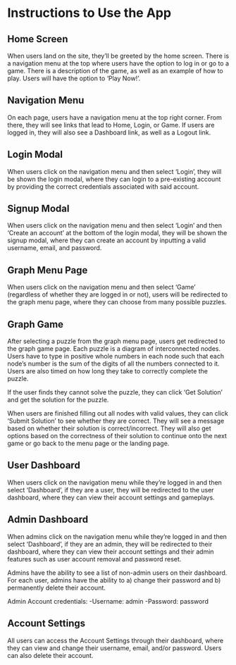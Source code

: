 # Instructions to Use the App

## Home Screen
When users land on the site, they’ll be greeted by the home screen. There is a navigation menu at the top where users have the option to log in or go to a game. There is a description of the game, as well as an example of how to play. Users will have the option to ‘Play Now!’. 

## Navigation Menu
On each page, users have a navigation menu at the top right corner. From there, they will see links that lead to Home, Login, or Game. If users are logged in, they will also see a Dashboard link, as well as a Logout link.

## Login Modal
When users click on the navigation menu and then select ‘Login’, they will be shown the login modal, where they can login to a pre-existing account by providing the correct credentials associated with said account. 

## Signup Modal
When users click on the navigation menu and then select ‘Login’ and then ‘Create an account’ at the bottom of the login modal, they will be shown the signup modal, where they can create an account by inputting a valid username, email, and password.

## Graph Menu Page
When users click on the navigation menu and then select ‘Game’ (regardless of whether they are logged in or not), users will be redirected to the graph menu page, where they can choose from many possible puzzles.

## Graph Game  
After selecting a puzzle from the graph menu page, users get redirected to the graph game page. Each puzzle is a diagram of interconnected nodes. Users have to type in positive whole numbers in each node such that each node’s number is the sum of the digits of all the numbers connected to it. Users are also timed on how long they take to correctly complete the puzzle.

If the user finds they cannot solve the puzzle, they can click ‘Get Solution’ and get the solution for the puzzle.

When users are finished filling out all nodes with valid values, they can click ‘Submit Solution’ to see whether they are correct. They will see a message based on whether their solution is correct/incorrect. They will also get options based on the correctness of their solution to continue onto the next game or go back to the menu page or the landing page.

## User Dashboard
When users click on the navigation menu while they’re logged in and then select ‘Dashboard’, if they are a user, they will be redirected to the user dashboard, where they can view their account settings and gameplays.

## Admin Dashboard
When admins click on the navigation menu while they’re logged in and then select ‘Dashboard’, if they are an admin, they will be redirected to their dashboard, where they can view their account settings and their admin features such as user account removal and password reset.

Admins have the ability to see a list of non-admin users on their dashboard. For each user, admins have the ability to a) change their password and b) permanently delete their account.

Admin Account credentials:
-Username: admin
-Password: password

## Account Settings
All users can access the Account Settings through their dashboard, where they can view and change their username, email, and/or password. Users can also delete their account.
